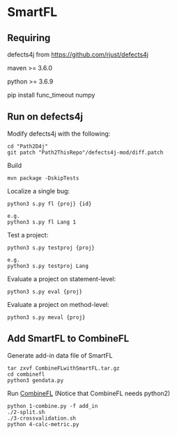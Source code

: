 # SmartFL

## Requiring
defects4j from https://github.com/rjust/defects4j

maven >= 3.6.0

python >= 3.6.9

pip install func_timeout numpy

## Run on defects4j
Modify defects4j with the following:

```
cd "Path2D4j"
git patch "Path2ThisRepo"/defects4j-mod/diff.patch
```

Build
```
mvn package -DskipTests
```

Localize a single bug:
```
python3 s.py fl {proj} {id}

e.g.
python3 s.py fl Lang 1
```

Test a project:
```
python3 s.py testproj {proj}

e.g.
python3 s.py testproj Lang
```

Evaluate a project on statement-level:
```
python3 s.py eval {proj}
```

Evaluate a project on method-level:
```
python3 s.py meval {proj}
```


## Add SmartFL to CombineFL
Generate add-in data file of SmartFL
```
tar zxvf CombineFLwithSmartFL.tar.gz
cd combinefl
python3 gendata.py
```

Run [CombineFL](https://damingz.github.io/combinefl/index.html) (Notice that CombineFL needs python2)
```
python 1-combine.py -f add_in
./2-split.sh
./3-crossvalidation.sh
python 4-calc-metric.py
```
